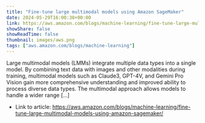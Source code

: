 ```yaml
---
title: "Fine-tune large multimodal models using Amazon SageMaker"
date: 2024-05-29T16:00:38+00:00
link: https://aws.amazon.com/blogs/machine-learning/fine-tune-large-multimodal-models-using-amazon-sagemaker/
showShare: false
showReadTime: false
thumbnail: images/aws.png
tags: ["aws.amazon.com/blogs/machine-learning"]
---
```

Large multimodal models (LMMs) integrate multiple data types into a single model. By combining text data with images and other modalities during training, multimodal models such as Claude3, GPT-4V, and Gemini Pro Vision gain more comprehensive understanding and improved ability to process diverse data types. The multimodal approach allows models to handle a wider range […]

- Link to article: https://aws.amazon.com/blogs/machine-learning/fine-tune-large-multimodal-models-using-amazon-sagemaker/